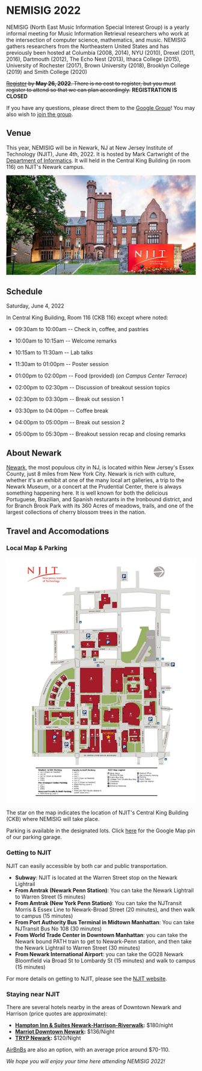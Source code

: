 # NEMISIG 2022

NEMISIG (North East Music Information Special Interest Group) is a yearly informal meeting for Music Information Retrieval researchers who work at the intersection of computer science, mathematics, and music. NEMISIG gathers researchers from the Northeastern United States and has previously been hosted at Columbia (2008, 2014), NYU (2010), Drexel (2011, 2016), Dartmouth (2012), The Echo Nest (2013), Ithaca College (2015), University of Rochester (2017), Brown University (2018), Brooklyn College (2019) and Smith College (2020)

~~[Register](https://docs.google.com/forms/d/e/1FAIpQLSd8qFsX0E-iSvKRIPhZrjBxCZ3pJn8I4xrWtzYY0y7db0oDuw/viewform) by **May 26, 2022**. There is no cost to register, but you must register to attend so that we can plan accordingly.~~ **REGISTRATION IS CLOSED**

If you have any questions, please direct them to the [Google Group](mailto:nemisig@googlegroups.com)! You may also wish to [join the group](https://groups.google.com/forum/#!forum/nemisig).

## Venue 

This year, NEMISIG will be in Newark, NJ at New Jersey Institute of Technology (NJIT), June 4th, 2022. It is hosted by Mark Cartwright of the [Department of Informatics](https://informatics.njit.edu/). It will held in the Central King Building (in room 116) on NJIT's Newark campus.

![NJIT](/images/njit.jpg)

## Schedule

Saturday, June 4, 2022

In Central King Building, Room 116 (CKB 116) except where noted:

* 09:30am to 10:00am -- Check in, coffee, and pastries 
* 10:00am to 10:15am -- Welcome remarks 
* 10:15am to 11:30am -- Lab talks
* 11:30am to 01:00pm -- Poster session   

* 01:00pm to 02:00pm -- Food (provided) (*on Campus Center Terrace*)

* 02:00pm to 02:30pm -- Discussion of breakout session topics
* 02:30pm to 03:30pm -- Break out session 1
* 03:30pm to 04:00pm -- Coffee break
* 04:00pm to 05:00pm -- Break out session 2
* 05:00pm to 05:30pm -- Breakout session recap and closing remarks


## About Newark

[Newark](https://www.newarknj.gov/), the most populous city in NJ, is located within New Jersey's Essex County, just 8 miles from New York City. 
Newark is rich with culture, whether it's an exhibit at one of the many local art galleries, a trip to the Newark Museum, or a concert at the Prudential Center, there is always something happening here. It is well known for both the delicious Portuguese, Brazilian, and Spanish resturants in the Ironbound district, and for Branch Brook Park with its 360 Acres of meadows, trails, and one of the largest collections of cherry blossom trees in the nation.


## Travel and Accomodations
### Local Map & Parking

![A Map of NJIT](/images/njitmap.jpg)

The star on the map indicates the location of NJIT's Central King Building (CKB) where NEMISIG will take place.

Parking is available in the designated lots. Click [here](https://www.google.com/maps/place/NJIT+Parking+Deck/@40.7404915,-74.18098,17z/data=!4m12!1m6!3m5!1s0x89c2537c4867fa33:0x65c4a69c2f21ba5a!2sNJIT+Parking+Deck!8m2!3d40.7404875!4d-74.1787913!3m4!1s0x89c2537c4867fa33:0x65c4a69c2f21ba5a!8m2!3d40.7404875!4d-74.1787913) for the Google Map pin of our parking garage.


### Getting to NJIT

NJIT can easily accessible by both car and public transportation.

- **Subway**: NJIT is located at the Warren Street stop on the Newark Lightrail
- **From Amtrak (Newark Penn Station)**: You can take the Newark Lightrail to Warren Street (5 minutes)
- **From Amtrak (New York Penn Station)**: You can take the NJTransit Morris & Essex Line to Newark-Broad Street (20 minutes), and then walk to campus (15 minutes)
- **From Port Authority Bus Terminal in Midtown Manhattan**: You can take NJTransit Bus No 108 (30 minutes)
- **From World Trade Center in Downtown Manhattan**: you can take the Newark bound PATH train to get to Newark-Penn station, and then take the Newark Lightrail to Warren Street (30 minutes)
- **From Newark International Airport**: you can take the GO28 Newark Bloomfield via Broad St to Lombardy St (15 minutes) and walk to campus (15 minutes)


For more details on getting to NJIT, please see the [NJIT website](https://www.njit.edu/about/visiting-njit).

 
### Staying near NJIT

There are several hotels nearby in the areas of Downtown Newark and Harrison (price quotes are approximate):

- **[Hampton Inn & Suites Newark-Harrison-Riverwalk](https://www.hilton.com/en/hotels/nwkhshx-hampton-suites-newark-harrison-riverwalk/):** $180/night
- **[Marriot Downtown Newark](https://www.marriott.com/en-us/hotels/ewrdt-courtyard-newark-downtown/overview/):** $136/Night
- **[TRYP Newark](https://trypnewark.com/):** $120/Night

[AirBnBs](https://www.airbnb.com/s/Newark--NJ/all) are also an option, with an average price around $70-110.

*We hope you will enjoy your time here attending NEMISIG 2022!*
